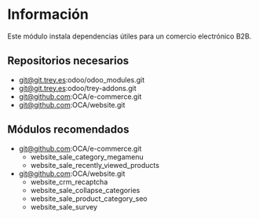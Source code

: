 Información
===========

Este módulo instala dependencias útiles para un comercio electrónico B2B.

Repositorios necesarios
-----------------------

- git@git.trey.es:odoo/odoo_modules.git
- git@git.trey.es:odoo/trey-addons.git
- git@github.com:OCA/e-commerce.git
- git@github.com:OCA/website.git

Módulos recomendados
--------------------

- git@github.com:OCA/e-commerce.git
    - website_sale_category_megamenu
    - website_sale_recently_viewed_products
- git@github.com:OCA/website.git
    - website_crm_recaptcha
    - website_sale_collapse_categories
    - website_sale_product_category_seo
    - website_sale_survey
